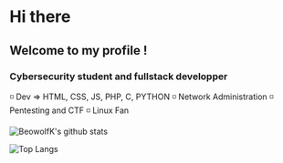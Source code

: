 # Hi there
## Welcome to my profile !
### Cybersecurity student and fullstack developper 

◽ Dev => HTML, CSS, JS, PHP, C, PYTHON
◽ Network Administration
◽ Pentesting and CTF
◽ Linux Fan

![BeowolfK's github stats](https://github-readme-stats.vercel.app/api?username=BeowolfK0&show_icons=true&hide_border=true&theme=react&cache_seconds=1800&include_all_commits=true&count_private=true&line_height=20px) 

![Top Langs](https://github-readme-stats.vercel.app/api/top-langs/?username=BeowolfK0&layout=compact&theme=react&cache_seconds=1800&langs_count=10&hide_border=true)
